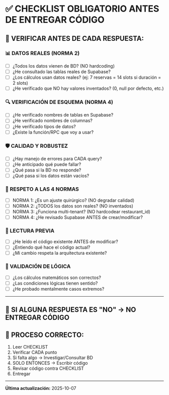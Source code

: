 # ✅ CHECKLIST OBLIGATORIO ANTES DE ENTREGAR CÓDIGO

## 🔴 VERIFICAR ANTES DE CADA RESPUESTA:

### 📊 DATOS REALES (NORMA 2)
- [ ] ¿Todos los datos vienen de BD? (NO hardcoding)
- [ ] ¿He consultado las tablas reales de Supabase?
- [ ] ¿Los cálculos usan datos reales? (ej: 7 reservas = 14 slots si duración = 2 slots)
- [ ] ¿He verificado que NO hay valores inventados? (0, null por defecto, etc.)

### 🔍 VERIFICACIÓN DE ESQUEMA (NORMA 4)
- [ ] ¿He verificado nombres de tablas en Supabase?
- [ ] ¿He verificado nombres de columnas?
- [ ] ¿He verificado tipos de datos?
- [ ] ¿Existe la función/RPC que voy a usar?

### 🛡️ CALIDAD Y ROBUSTEZ
- [ ] ¿Hay manejo de errores para CADA query?
- [ ] ¿He anticipado qué puede fallar?
- [ ] ¿Qué pasa si la BD no responde?
- [ ] ¿Qué pasa si los datos están vacíos?

### 🎯 RESPETO A LAS 4 NORMAS
- [ ] NORMA 1: ¿Es un ajuste quirúrgico? (NO degradar calidad)
- [ ] NORMA 2: ¿TODOS los datos son reales? (NO inventados)
- [ ] NORMA 3: ¿Funciona multi-tenant? (NO hardcodear restaurant_id)
- [ ] NORMA 4: ¿He revisado Supabase ANTES de crear/modificar?

### 📖 LECTURA PREVIA
- [ ] ¿He leído el código existente ANTES de modificar?
- [ ] ¿Entiendo qué hace el código actual?
- [ ] ¿Mi cambio respeta la arquitectura existente?

### 🧪 VALIDACIÓN DE LÓGICA
- [ ] ¿Los cálculos matemáticos son correctos?
- [ ] ¿Las condiciones lógicas tienen sentido?
- [ ] ¿He probado mentalmente casos extremos?

---

## 🚨 SI ALGUNA RESPUESTA ES "NO" → **NO ENTREGAR CÓDIGO**

## 🎯 PROCESO CORRECTO:
1. Leer CHECKLIST
2. Verificar CADA punto
3. Si falta algo → Investigar/Consultar BD
4. SOLO ENTONCES → Escribir código
5. Revisar código contra CHECKLIST
6. Entregar

---

**Última actualización:** 2025-10-07
